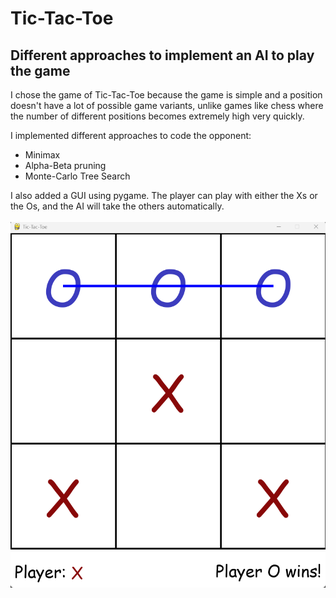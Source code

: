 # Tic-Tac-Toe
## Different approaches to implement an AI to play the game

I chose the game of Tic-Tac-Toe because the game is simple and a position doesn't have a lot of possible game variants, unlike games like chess where the number of different positions becomes extremely high very quickly. 

I implemented different approaches to code the opponent:
- Minimax
- Alpha-Beta pruning
- Monte-Carlo Tree Search

I also added a GUI using pygame. The player can play with either the Xs or the Os, and the AI will take the others automatically. </br> </br>
![gui](/assets/images/gui.png)
